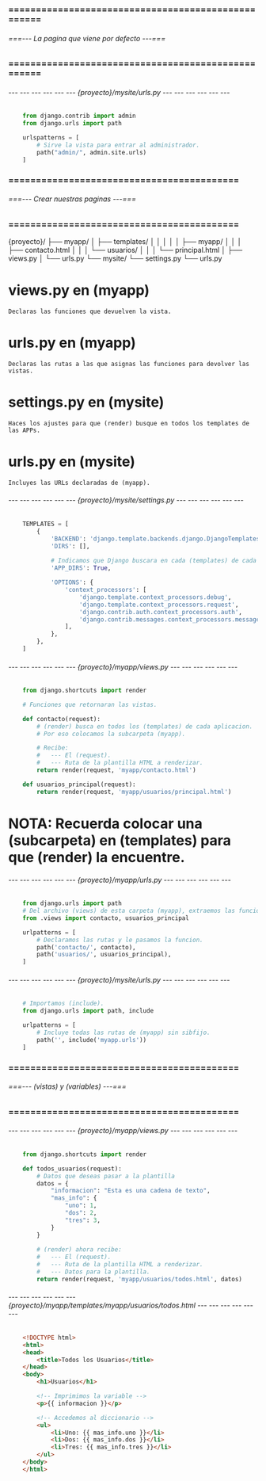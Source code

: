 ### =================================================== ###
###### ===--- La pagina que viene por defecto ---=== ######
### =================================================== ###

###### --- --- --- --- --- --- {proyecto}/mysite/urls.py --- --- --- --- --- --- ######

<!-- Archivo (urls) Principal. -->

```py
	from django.contrib import admin
	from django.urls import path

	urlspatterns = [
		# Sirve la vista para entrar al administrador.
		path("admin/", admin.site.urls)
	]
```

### ========================================== ###
###### ===--- Crear nuestras paginas ---=== ######
### ========================================== ###

<!-- Dentro de nuestra aplicacion creamos una carpeta llamada: 
		--- (templates): 
			--- (myapp): 
				--- contacto.html
				--- usuarios/principal.html -->
{proyecto}/
├── myapp/
│   ├── templates/
│	│	│	<!-- Subcarpeta para mantener nombres únicos -->
│   │   ├── myapp/
│   │   │   ├── contacto.html
│   │   │   └── usuarios/
│   │   │       └── principal.html
│   ├── views.py
│   └── urls.py
└── mysite/
    └── settings.py
    └── urls.py

# views.py en (myapp)
	Declaras las funciones que devuelven la vista.

# urls.py en (myapp)
	Declaras las rutas a las que asignas las funciones para devolver las vistas.

# settings.py en (mysite)
	Haces los ajustes para que (render) busque en todos los templates de las APPs.

# urls.py en (mysite)
	Incluyes las URLs declaradas de (myapp).

###### --- --- --- --- --- --- {proyecto}/mysite/settings.py --- --- --- --- --- --- ######

<!-- Primero venimos aqui. -->

```py
	TEMPLATES = [
	    {
	        'BACKEND': 'django.template.backends.django.DjangoTemplates',
	        'DIRS': [],
	        
	        # Indicamos que Django buscara en cada (templates) de cada aplicacion registrada.
	        'APP_DIRS': True,

	        'OPTIONS': {
	            'context_processors': [
	                'django.template.context_processors.debug',
	                'django.template.context_processors.request',
	                'django.contrib.auth.context_processors.auth',
	                'django.contrib.messages.context_processors.messages',
	            ],
	        },
	    },
	]
```

###### --- --- --- --- --- --- {proyecto}/myapp/views.py --- --- --- --- --- --- ######

<!-- El en archivo (views) de mi aplicacion. -->

```py
	from django.shortcuts import render

	# Funciones que retornaran las vistas.

	def contacto(request):
		# (render) busca en todos los (templates) de cada aplicacion.
		# Por eso colocamos la subcarpeta (myapp).

		# Recibe: 
		#	--- El (request).
		#	--- Ruta de la plantilla HTML a renderizar.
	    return render(request, 'myapp/contacto.html')

	def usuarios_principal(request):
	    return render(request, 'myapp/usuarios/principal.html')
```

# NOTA: Recuerda colocar una (subcarpeta) en (templates) para que (render) la encuentre.

###### --- --- --- --- --- --- {proyecto}/myapp/urls.py --- --- --- --- --- --- ######

```py
	from django.urls import path
	# Del archivo (views) de esta carpeta (myapp), extraemos las funciones.
	from .views import contacto, usuarios_principal

	urlpatterns = [
		# Declaramos las rutas y le pasamos la funcion.
	    path('contacto/', contacto),
	    path('usuarios/', usuarios_principal),
	]
```

###### --- --- --- --- --- --- {proyecto}/mysite/urls.py --- --- --- --- --- --- ######

```py
	# Importamos (include).
	from django.urls import path, include

	urlpatterns = [
		# Incluye todas las rutas de (myapp) sin sibfijo.
		path('', include('myapp.urls'))
	]
```

### ========================================== ###
###### ===--- (vistas) y (variables) ---=== ######
### ========================================== ###

###### --- --- --- --- --- --- {proyecto}/myapp/views.py --- --- --- --- --- --- ######

```py
	from django.shortcuts import render

	def todos_usuarios(request):
	    # Datos que deseas pasar a la plantilla
	    datos = {
	        "informacion": "Esta es una cadena de texto",
	        "mas_info": {
	            "uno": 1,
	            "dos": 2,
	            "tres": 3,
	        }
	    }
	    
	    # (render) ahora recibe: 
		#	--- El (request).
		#	--- Ruta de la plantilla HTML a renderizar.
		#	--- Datos para la plantilla.
	    return render(request, 'myapp/usuarios/todos.html', datos)
```

###### --- --- --- --- --- --- {proyecto}/myapp/templates/myapp/usuarios/todos.html --- --- --- --- --- --- ######

```html
	<!DOCTYPE html>
	<html>
	<head>
	    <title>Todos los Usuarios</title>
	</head>
	<body>
	    <h1>Usuarios</h1>

	    <!-- Imprimimos la variable -->
	    <p>{{ informacion }}</p>

	    <!-- Accedemos al diccionario -->
	    <ul>
	        <li>Uno: {{ mas_info.uno }}</li>
	        <li>Dos: {{ mas_info.dos }}</li>
	        <li>Tres: {{ mas_info.tres }}</li>
	    </ul>
	</body>
	</html>
```